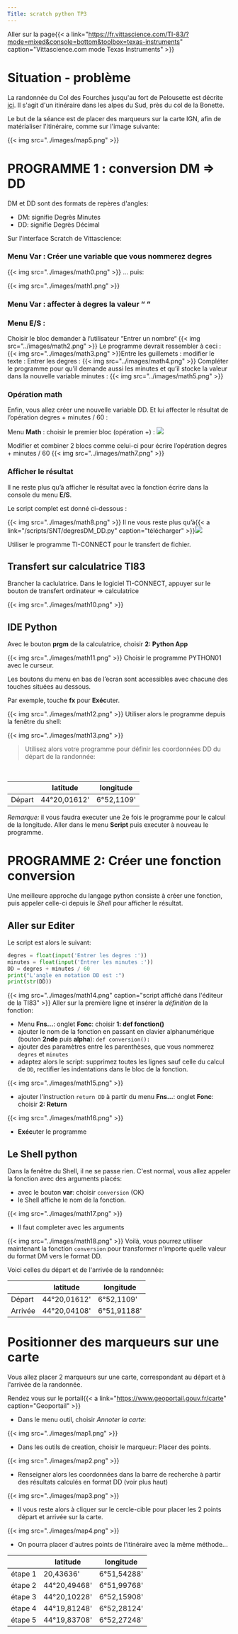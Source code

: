```yaml
---
Title: scratch python TP3
---
```


Aller sur la page{{< a link="https://fr.vittascience.com/TI-83/?mode=mixed&console=bottom&toolbox=texas-instruments" caption="Vittascience.com mode Texas Instruments" >}}
# Situation - problème
La randonnée du Col des Fourches jusqu'au fort de Pelousette est décrite [ici](https://www.visorando.com/randonnee-fortins-de-pelousette-et-du-mont-des-fou/). Il s'agit d'un itinéraire dans les alpes du Sud, près du col de la Bonette.

Le but de la séance est de placer des marqueurs sur la carte IGN, afin de matérialiser l'itinéraire, comme sur l'image suivante:

{{< img src="../images/map5.png" >}}
# PROGRAMME 1 : conversion DM => DD
DM et DD sont des formats de repères d'angles:

* DM: signifie Degrès Minutes
* DD: signifie Degrès Décimal

Sur l'interface Scratch de Vittascience:

### Menu **Var** : Créer une variable que vous nommerez **degres**

{{< img src="../images/math0.png" >}}
... puis:

{{< img src="../images/math1.png" >}} 


### Menu **Var** : affecter à degres la valeur “ “



### Menu **E/S** :
Choisir le bloc demander à l’utilisateur “Entrer un nombre“
{{< img src="../images/math2.png" >}}
Le programme devrait ressembler à ceci :
{{< img src="../images/math3.png" >}}Entre les guillemets : modifier le texte : Entrer les degres : 
{{< img src="../images/math4.png" >}} 
Compléter le programme pour qu’il demande aussi les minutes et qu’il stocke la valeur dans la nouvelle variable minutes :
{{< img src="../images/math5.png" >}}
### Opération math
Enfin, vous allez créer une nouvelle variable DD. Et lui affecter le résultat de l’opération degres + minutes / 60 :

Menu **Math** : choisir le premier bloc (opération +)  : <img src="../images/math6.png">

Modifier et combiner 2 blocs comme celui-ci pour écrire l’opération degres + minutes / 60
{{< img src="../images/math7.png" >}} 
### Afficher le résultat
Il ne reste plus qu’à afficher le résultat avec la fonction écrire dans la console du menu **E/S**. 

Le script complet est donné ci-dessous :

{{< img src="../images/math8.png" >}} 
Il ne vous reste plus qu’à{{< a link="/scripts/SNT/degresDM_DD.py" caption="télécharger" >}}<img src="../images/math9.png">

Utiliser le programme TI-CONNECT pour le transfert de fichier.

## Transfert sur calculatrice TI83
Brancher la caclulatrice. Dans le logiciel TI-CONNECT, appuyer sur le bouton de transfert ordinateur => calculatrice

{{< img src="../images/math10.png" >}}
## IDE Python
Avec le bouton **prgm** de la calculatrice, choisir **2: Python App** 

{{< img src="../images/math11.png" >}}
Choisir le programme PYTHON01 avec le curseur.

Les boutons du menu en bas de l’ecran sont accessibles avec chacune des touches situées au dessous.

Par exemple, touche **fx** pour **Exéc**uter.

{{< img src="../images/math12.png" >}}
Utiliser alors le programme depuis la fenêtre du shell:

{{< img src="../images/math13.png" >}}
<br>

> Utilisez alors votre programme pour définir les coordonnées DD du départ de la randonnée:

<br>

| | latitude | longitude |
|--- |--- |--- |
| Départ | 44°20,01612' | 6°52,1109' |

*Remarque:* il vous faudra executer une 2e fois le programme pour le calcul de la longitude. Aller dans le menu **Script** puis executer à nouveau le programme.

# PROGRAMME 2: Créer une fonction **conversion**
Une meilleure approche du langage python consiste à créer une fonction, puis appeler celle-ci depuis le *Shell* pour afficher le résultat.

## Aller sur **Editer**
Le script est alors le suivant:

```python
degres = float(input('Entrer les degres :'))
minutes = float(input('Entrer les minutes :'))
DD = degres + minutes / 60
print("L'angle en notation DD est :")
print(str(DD))
``` 


{{< img src="../images/math14.png" caption="script affiché dans l'éditeur de la TI83" >}}
Aller sur la première ligne et insérer la *définition* de la fonction:

* Menu **Fns...**: onglet **Fonc**: choisir **1: def fonction()**
* ajouter le nom de la fonction en passant en clavier alphanumérique (bouton **2nde** puis **alpha**): `def conversion():`
* ajouter des paramètres entre les parenthèses, que vous nommerez `degres` et `minutes`
* adaptez alors le script: supprimez toutes les lignes sauf celle du calcul de `DD`, rectifier les indentations dans le bloc de la fonction.

{{< img src="../images/math15.png" >}}
* ajouter l'instruction `return DD` à partir du menu **Fns...**: onglet **Fonc**: choisir **2: Return** 

{{< img src="../images/math16.png" >}}
* **Exéc**uter le programme

## Le Shell python
Dans la fenêtre du Shell, il ne se passe rien. C'est normal, vous allez appeler la fonction avec des arguments placés:

* avec le bouton **var**: choisir `conversion` (OK)
* le Shell affiche le nom de la fonction. 

{{< img src="../images/math17.png" >}}
* Il faut completer avec les arguments

{{< img src="../images/math18.png" >}}
Voilà, vous pourrez utiliser maintenant la fonction `conversion` pour transformer n'importe quelle valeur du format DM vers le format DD. 

Voici celles du départ et de l'arrivée de la randonnée:

| | latitude | longitude |
|--- |--- |--- |
| Départ | 44°20,01612' | 6°52,1109' |
| Arrivée | 44°20,04108'| 6°51,91188' |

# Positionner des marqueurs sur une carte

Vous allez placer 2 marqueurs sur une carte, correspondant au départ et à l'arrivée de la randonnée.

Rendez vous sur le portail{{< a link="https://www.geoportail.gouv.fr/carte" caption="Geoportail" >}}
* Dans le menu outil, choisir *Annoter la carte*:

{{< img src="../images/map1.png" >}}
* Dans les outils de creation, choisir le marqueur: Placer des points.

{{< img src="../images/map2.png" >}}
* Renseigner alors les coordonnées dans la barre de recherche à partir des résultats calculés en format DD (voir plus haut)

{{< img src="../images/map3.png" >}}
* Il vous reste alors à cliquer sur le cercle-cible pour placer les 2 points départ et arrivée sur la carte.

{{< img src="../images/map4.png" >}}
* On pourra placer d'autres points de l'itinéraire avec la même méthode...

| | latitude | longitude |
|--- |--- |--- |
| étape 1 | 20,43636' | 6°51,54288' |
| étape 2 | 44°20,49468'| 6°51,99768' |
| étape 3 | 44°20,10228'| 6°52,15908' |
| étape 4 | 44°19,81248'| 6°52,28124' |
| étape 5 | 44°19,83708'| 6°52,27248' |





